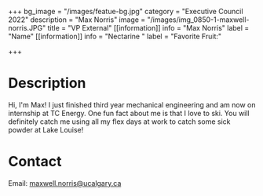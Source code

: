 +++
bg_image = "/images/featue-bg.jpg"
category = "Executive Council 2022"
description = "Max Norris"
image = "/images/img_0850-1-maxwell-norris.JPG"
title = "VP External"
[[information]]
info = "Max Norris"
label = "Name"
[[information]]
info = "Nectarine "
label = "Favorite Fruit:"

+++
# Description

Hi, I'm Max! I just finished third year mechanical engineering and am now on internship at TC Energy. One fun fact about me is that I love to ski. You will definitely catch me using all my flex days at work to catch some sick powder at Lake Louise!

# Contact

Email: maxwell.norris@ucalgary.ca